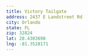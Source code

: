 ```yaml
---
title: Victory Tailgate
address: 2437 E Landstreet Rd
city: Orlando
state: FL
zip: 32824
lat: 28.4383698
lng: -81.3528171
---
```

